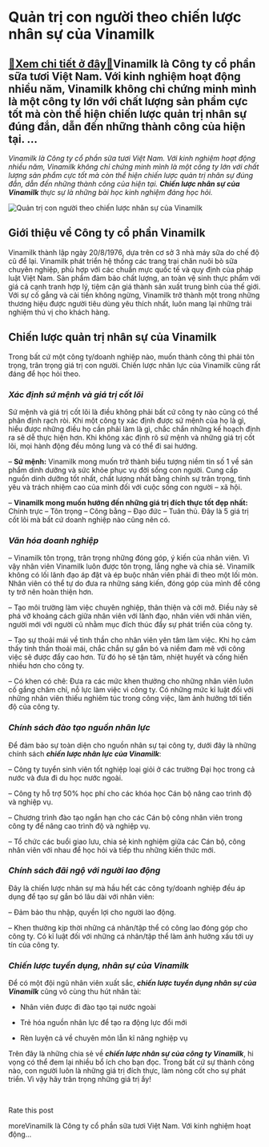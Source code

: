 Quản trị con người theo chiến lược nhân sự của Vinamilk
=======================================================

[:gift:Xem chi tiết ở đây:gift:](https://hddtvn.com/quan-tri-con-nguoi-theo-chien-luoc-nhan-su-cua-vinamilk/)Vinamilk là Công ty cổ phần sữa tươi Việt Nam. Với kinh nghiệm hoạt động nhiều năm, Vinamilk không chỉ chứng minh mình là một công ty lớn với chất lượng sản phẩm cực tốt mà còn thể hiện chiến lược quản trị nhân sự đúng đắn, dẫn đến những thành công của hiện tại. …
------------------------------------------------------------------------------------------------------------------------------------------------------------------------------------------------------------------------------------------------------------------------

*Vinamilk là Công ty cổ phần sữa tươi Việt Nam. Với kinh nghiệm hoạt động nhiều năm, Vinamilk không chỉ chứng minh mình là một công ty lớn với chất lượng sản phẩm cực tốt mà còn thể hiện chiến lược quản trị nhân sự đúng đắn, dẫn đến những thành công của hiện tại.* ***Chiến lược nhân sự của Vinamilk*** *thực sự là những bài học kinh nghiệm đáng học hỏi.*


![Quản trị con người theo chiến lược nhân sự của Vinamilk](https://hddtvn.com/wp-content/uploads/2021/01/vinamilk-1575270104769.jpg)


Giới thiệu về Công ty cổ phần Vinamilk
--------------------------------------


Vinamilk thành lập ngày 20/8/1976, dựa trên cơ sở 3 nhà máy sữa do chế độ cũ để lại. Vinamilk phát triển hệ thống các trang trại chăn nuôi bò sữa chuyên nghiệp, phù hợp với các chuẩn mực quốc tế và quy định của pháp luật Việt Nam. Sản phẩm đảm bảo chất lượng, an toàn vệ sinh thực phẩm với giá cả cạnh tranh hợp lý, tiệm cận giá thành sản xuất trung bình của thế giới. Với sự cố gắng và cải tiến không ngừng, Vinamilk trở thành một trong những thương hiệu được người tiêu dùng yêu thích nhất, luôn mang lại những trải nghiệm thú vị cho khách hàng.


Chiến lược quản trị nhân sự của Vinamilk
----------------------------------------


Trong bất cứ một công ty/doanh nghiệp nào, muốn thành công thì phải tôn trọng, trân trọng giá trị con người. Chiến lược nhân lực của Vinamilk cũng rất đáng để học hỏi theo.


### ***Xác định sứ mệnh và giá trị cốt lõi***


Sứ mệnh và giá trị cốt lõi là điều không phải bất cứ công ty nào cũng có thể phân định rạch ròi. Khi một công ty xác định được sứ mệnh của họ là gì, hiểu được những điều họ cần phải làm là gì, chắc chắn những kế hoạch định ra sẽ dễ thực hiện hơn. Khi không xác định rõ sứ mệnh và những giá trị cốt lõi, mọi hành động đều mông lung và có thể đi sai hướng.


– **Sứ mệnh:** Vinamilk mong muốn trở thành biểu tượng niềm tin số 1 về sản phẩm dinh dưỡng và sức khỏe phục vụ đời sống con người. Cung cấp nguồn dinh dưỡng tốt nhất, chất lượng nhất bằng chính sự trân trọng, tình yêu và trách nhiệm cao của mình đối với cuộc sống con người – xã hội.


– **Vinamilk mong muốn hướng đến những giá trị đích thực tốt đẹp nhất:** Chính trực – Tôn trọng – Công bằng – Đạo đức – Tuân thủ. Đây là 5 giá trị cốt lõi mà bất cứ doanh nghiệp nào cũng nên có.


### ***Văn hóa doanh nghiệp***


– Vinamilk tôn trọng, trân trọng những đóng góp, ý kiến của nhân viên. Vì vậy nhân viên Vinamilk luôn được tôn trọng, lắng nghe và chia sẻ. Vinamilk không có lối lãnh đạo áp đặt và ép buộc nhân viên phải đi theo một lối mòn. Nhân viên có thể tự do đưa ra những sáng kiến, đóng góp của mình để công ty trở nên hoàn thiện hơn.


– Tạo môi trường làm việc chuyên nghiệp, thân thiện và cởi mở. Điều này sẽ phá vỡ khoảng cách giữa nhân viên với lãnh đạo, nhân viên với nhân viên, người mới với người cũ nhằm mục đích thúc đẩy sự phát triển của công ty.


– Tạo sự thoải mái về tinh thần cho nhân viên yên tâm làm việc. Khi họ cảm thấy tinh thần thoải mái, chắc chắn sự gắn bó và niềm đam mê với công việc sẽ được đẩy cao hơn. Từ đó họ sẽ tận tâm, nhiệt huyết và cống hiến nhiều hơn cho công ty.


– Có khen có chê: Đưa ra các mức khen thưởng cho những nhân viên luôn cố gắng chăm chỉ, nỗ lực làm việc vì công ty. Có những mức kỉ luật đối với những nhân viên thiếu nghiêm túc trong công việc, làm ảnh hưởng tới tiến độ của công ty.


### ***Chính sách đào tạo nguồn nhân lực***


Để đảm bảo sự toàn diện cho nguồn nhân sự tại công ty, dưới đây là những chính sách ***chiến lược nhân lực của Vinamilk***:


– Công ty tuyển sinh viên tốt nghiệp loại giỏi ở các trường Đại học trong cả nước và đưa đi du học nước ngoài.


– Công ty hỗ trợ 50% học phí cho các khóa học Cán bộ nâng cao trình độ và nghiệp vụ.


– Chương trình đào tạo ngắn hạn cho các Cán bộ công nhân viên trong công ty để nâng cao trình độ và nghiệp vụ.


– Tổ chức các buổi giao lưu, chia sẻ kinh nghiệm giữa các Cán bộ, công nhân viên với nhau để học hỏi và tiếp thu những kiến thức mới.


### ***Chính sách đãi ngộ với người lao động***


Đây là chiến lược nhân sự mà hầu hết các công ty/doanh nghiệp đều áp dụng để tạo sự gắn bó lâu dài với nhân viên:


– Đảm bảo thu nhập, quyền lợi cho người lao động.


– Khen thưởng kịp thời những cá nhân/tập thể có công lao đóng góp cho công ty. Có kỉ luật đối với những cá nhân/tập thể làm ảnh hưởng xấu tới uy tín của công ty.


### ***Chiến lược tuyển dụng, nhân sự của Vinamilk***


Để có một đội ngũ nhân viên xuất sắc, ***chiến lược tuyển dụng nhân sự của Vinamilk*** cũng vô cùng thu hút nhân tài:




* Nhân viên được đi đào tạo tại nước ngoài

* Trẻ hóa nguồn nhân lực để tạo ra động lực đổi mới

* Rèn luyện cả về chuyên môn lẫn kĩ năng nghiệp vụ



Trên đây là những chia sẻ về ***chiến lược nhân sự của công ty Vinamilk***, hi vọng có thể đem lại nhiều bổ ích cho bạn đọc. Trong bất cứ sự thành công nào, con người luôn là những giá trị đích thực, làm nòng cốt cho sự phát triển. Vì vậy hãy trân trọng những giá trị ấy!


 








































Rate this post


moreVinamilk là Công ty cổ phần sữa tươi Việt Nam. Với kinh nghiệm hoạt động…

